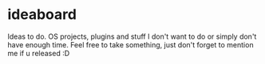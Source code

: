 # ideaboard
Ideas to do. OS projects, plugins and stuff I don't want to do or simply don't have enough time. Feel free to take something, just don't forget to mention me if u released :D
